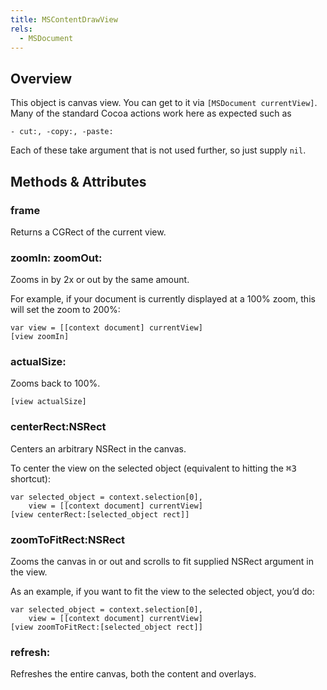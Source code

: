```yaml
---
title: MSContentDrawView
rels:
  - MSDocument
---
```


## Overview

This object is canvas view. You can get to it via `[MSDocument currentView]`.
Many of the standard Cocoa actions work here as expected such as

	- cut:, -copy:, -paste:

Each of these take argument that is not used further, so just supply `nil`.

## Methods & Attributes

### frame

Returns a CGRect of the current view.

### zoomIn: zoomOut:

Zooms in by 2x or out by the same amount.

For example, if your document is currently displayed at a 100% zoom, this will set the zoom to 200%:

```objective-j
var view = [[context document] currentView]
[view zoomIn]
```

### actualSize:

Zooms back to 100%.

```objective-j
[view actualSize]
```

### centerRect:NSRect

Centers an arbitrary NSRect in the canvas.

To center the view on the selected object (equivalent to hitting the <kbd>⌘3</kbd> shortcut):

```objective-j
var selected_object = context.selection[0],
    view = [[context document] currentView]
[view centerRect:[selected_object rect]]
```

### zoomToFitRect:NSRect

Zooms the canvas in or out and scrolls to fit supplied NSRect argument in the view.

As an example, if you want to fit the view to the selected object, you’d do:

```objective-j
var selected_object = context.selection[0],
    view = [[context document] currentView]
[view zoomToFitRect:[selected_object rect]]
```

### refresh:

Refreshes the entire canvas, both the content and overlays.
